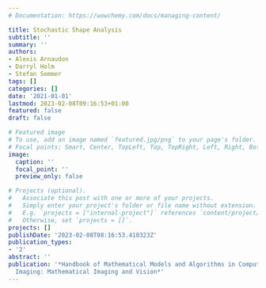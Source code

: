 ```yaml
---
# Documentation: https://wowchemy.com/docs/managing-content/

title: Stochastic Shape Analysis
subtitle: ''
summary: ''
authors:
- Alexis Arnaudon
- Darryl Holm
- Stefan Sommer
tags: []
categories: []
date: '2021-01-01'
lastmod: 2023-02-08T09:16:53+01:00
featured: false
draft: false

# Featured image
# To use, add an image named `featured.jpg/png` to your page's folder.
# Focal points: Smart, Center, TopLeft, Top, TopRight, Left, Right, BottomLeft, Bottom, BottomRight.
image:
  caption: ''
  focal_point: ''
  preview_only: false

# Projects (optional).
#   Associate this post with one or more of your projects.
#   Simply enter your project's folder or file name without extension.
#   E.g. `projects = ["internal-project"]` references `content/project/deep-learning/index.md`.
#   Otherwise, set `projects = []`.
projects: []
publishDate: '2023-02-08T08:16:53.410323Z'
publication_types:
- '2'
abstract: ''
publication: '*Handbook of Mathematical Models and Algorithms in Computer Vision and
  Imaging: Mathematical Imaging and Vision*'
---
```

